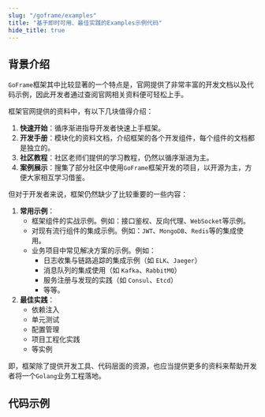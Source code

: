 ```yaml
---
slug: "/goframe/examples"
title: "基于即时可用、最佳实践的Examples示例代码"
hide_title: true
---
```



## 背景介绍
`GoFrame`框架其中比较显著的一个特点是，官网提供了非常丰富的开发文档以及代码示例，因此开发者通过查阅官网相关资料便可轻松上手。

框架官网提供的资料中，有以下几块值得介绍：
1. **快速开始**：循序渐进指导开发者快速上手框架。
2. **开发手册**：模块化的资料文档，介绍框架的各个开发组件，每个组件的文档都是独立的。
3. **社区教程**：社区老师们提供的学习教程，仍然以循序渐进为主。
4. **案例展示**：搜集了部分社区中使用`GoFrame`框架开发的项目，以开源为主，方便大家相互学习借鉴。

但对于开发者来说，框架仍然缺少了比较重要的一些内容：
1. **常用示例**：
    - 框架组件的实战示例。例如：接口鉴权、反向代理、`WebSocket`等示例。
    - 对现有流行组件的集成示例。例如：`JWT`、`MongoDB`、`Redis`等的集成使用。
    - 业务项目中常见解决方案的示例。例如：
        - 日志收集与链路追踪的集成示例（如 `ELK`、`Jaeger`）
        - 消息队列的集成使用（如 `Kafka`、`RabbitMQ`）
        - 服务注册与发现的实践（如 `Consul`、`Etcd`）
        - 等等。
2. **最佳实践**：
    - 依赖注入
    - 单元测试
    - 配置管理
    - 项目工程化实践
    - 等实例

即，框架除了提供开发工具、代码层面的资源，也应当提供更多的资料来帮助开发者将一个`Golang`业务工程落地。


## 代码示例










